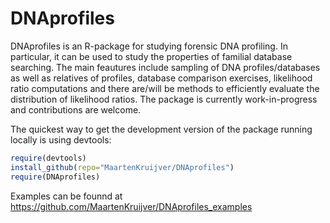 DNAprofiles
===========

DNAprofiles is an R-package for studying forensic DNA profiling. In particular, it can be used to study the properties of familial database searching. The main feautures include sampling of DNA profiles/databases as well as relatives of profiles, database comparison exercises, likelihood ratio computations and there are/will be methods to efficiently evaluate the distribution of likelihood ratios. The package is currently work-in-progress and contributions are welcome.


The quickest way to get the development version of the package running locally is using devtools:
```R
require(devtools)
install_github(repo="MaartenKruijver/DNAprofiles")
require(DNAprofiles)
```

Examples can be founnd at https://github.com/MaartenKruijver/DNAprofiles_examples
